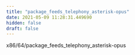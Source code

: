 ```yaml
---
title: "package_feeds_telephony_asterisk-opus"
date: 2021-05-09 11:28:31.449690
hidden: false
draft: false
---
```


x86/64/package_feeds_telephony_asterisk-opus

